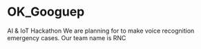 # OK_Googuep
AI &amp; IoT Hackathon We are planning for to make voice recognition emergency cases. Our team name is RNC
